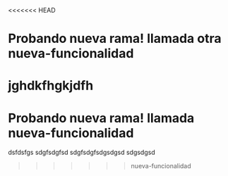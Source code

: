 <<<<<<< HEAD

# Probando nueva rama! llamada otra nueva-funcionalidad

jghdkfhgkjdfh
=======
# Probando nueva rama! llamada nueva-funcionalidad
dsfdsfgs
sdgfsdgfsd
sdgfsdgfsdgsdgsd
sdgsdgsd
>>>>>>> nueva-funcionalidad
